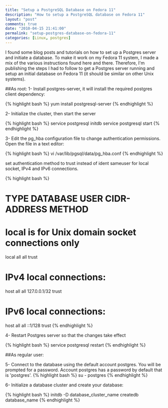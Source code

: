 ```yaml
---
title: "Setup a PostgreSQL Database on Fedora 11"
description: "How to setup a PostgreSQL database on Fedora 11"
layout: "post"
comments: true
date: "2010-04-15 21:41:00"
permalink: "setup-postgres-database-on-fedora-11"
categories: [Linux, postgres]
---
```

I found some blog posts and tutorials on how to set up a Postgres server and initiate a database. To make it work on my Fedora 11 system, I made a mix of the various instructions found here and there. Therefore, I'm publishing the steps I had to follow to get a Postgres server running and setup an initial database on Fedora 11 (it should be similar on other Unix systems).

##As root:
1- Install postgres-server, it will install the required postgres client dependency:

{% highlight bash %}
yum install postgresql-server
{% endhighlight %}

2- Initialize the cluster, then start the server

{% highlight bash %}
service postgresql initdb
service postgresql start
{% endhighlight %}

3- Edit the pg_hba configuration file to change authentication permissions. Open the file in a text editor:

{% highlight bash %}
vi /var/lib/pgsql/data/pg_hba.conf
{% endhighlight %}

set authentication method to trust instead of ident sameuser for local socket, IPv4 and IPv6 connections.

{% highlight bash %}
# TYPE  DATABASE    USER        CIDR-ADDRESS          METHOD
# local is for Unix domain socket connections only
local   all         all                               trust
# IPv4 local connections:
host    all         all         127.0.0.1/32          trust
# IPv6 local connections:
host    all         all         ::1/128               trust
{% endhighlight %}

4- Restart Postgres server so that the changes take effect

{% highlight bash %}
service postgresql restart
{% endhighlight %}

##As regular user:

5- Connect to the database using the default account postgres. You will be prompted for a password. Account postgres has a password by default that is 'postgres'.
{% highlight bash %}
su - postgres
{% endhighlight %}

6- Initialize a database cluster and create your database:

{% highlight bash %}
initdb -D database_cluster_name
createdb database_name
{% endhighlight %}
